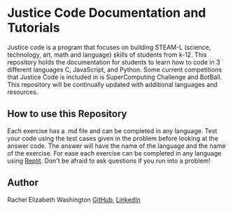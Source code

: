 # Justice Code Documentation and Tutorials

Justice code is a program that focuses on building STEAM-L (science, technology, art, math and language) skills of students from k-12. This repository holds the documentation for students to learn how to code in 3 different languages C, JavaScript, and Python. Some current competitions that Justice Code is included in is SuperComputing Challenge and BotBall. This repository will be continually updated with additional languages and resources.

## How to use this Repository
Each exercise has a .md file and can be completed in any language. Test your code using the test cases given in the problem before looking at the answer code. The answer will have the name of the language and the name of the exercise. For ease each exercise can be completed in any language using [Replit](https://replit.com/). Don't be afraid to ask questions if you run into a problem!

## Author
Rachel Elizabeth Washington [GitHub](https://github.com/rwashi690), [LinkedIn](https://www.linkedin.com/in/rachel-washington-913a0045/)

